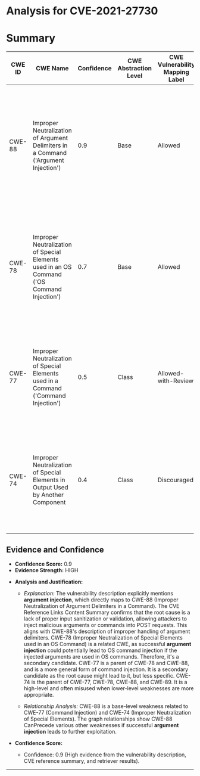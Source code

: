 # Analysis for CVE-2021-27730

# Summary
| CWE ID | CWE Name | Confidence | CWE Abstraction Level | CWE Vulnerability Mapping Label | CWE-Vulnerability Mapping Notes |
|---|---|---|---|---|---|
| CWE-88 | Improper Neutralization of Argument Delimiters in a Command ('Argument Injection') | 0.9 | Base | Allowed | Primary CWE. The **argument injection** vulnerability in Accellion FTA aligns directly with this CWE, which describes the improper handling of argument delimiters in commands. |
| CWE-78 | Improper Neutralization of Special Elements used in an OS Command ('OS Command Injection') | 0.7 | Base | Allowed | Secondary CWE. While the primary issue is **argument injection**, this could potentially lead to OS command injection if the injected arguments are used to construct OS commands. |
| CWE-77 | Improper Neutralization of Special Elements used in a Command ('Command Injection') | 0.5 | Class | Allowed-with-Review | Secondary CWE. This is a more general form of command injection. It is less specific than CWE-78 and CWE-88, but relevant as the root cause might lead to it. |
| CWE-74 | Improper Neutralization of Special Elements in Output Used by Another Component | 0.4 | Class | Discouraged | Secondary CWE. This is a higher-level class that describes improper neutralization. It is related as a parent of more specific issues, but it is not the most precise mapping. |

## Evidence and Confidence

*   **Confidence Score:** 0.9
*   **Evidence Strength:** HIGH

- **Analysis and Justification:**  
  - *Explanation:* The vulnerability description explicitly mentions **argument injection**, which directly maps to CWE-88 (Improper Neutralization of Argument Delimiters in a Command). The CVE Reference Links Content Summary confirms that the root cause is a lack of proper input sanitization or validation, allowing attackers to inject malicious arguments or commands into POST requests. This aligns with CWE-88's description of improper handling of argument delimiters. CWE-78 (Improper Neutralization of Special Elements used in an OS Command) is a related CWE, as successful **argument injection** could potentially lead to OS command injection if the injected arguments are used in OS commands. Therefore, it's a secondary candidate. CWE-77 is a parent of CWE-78 and CWE-88, and is a more general form of command injection. It is a secondary candidate as the root cause might lead to it, but less specific. CWE-74 is the parent of CWE-77, CWE-78, CWE-88, and CWE-89. It is a high-level and often misused when lower-level weaknesses are more appropriate.
  
  - *Relationship Analysis:* CWE-88 is a base-level weakness related to CWE-77 (Command Injection) and CWE-74 (Improper Neutralization of Special Elements). The graph relationships show CWE-88 CanPrecede various other weaknesses if successful **argument injection** leads to further exploitation.

- **Confidence Score:**  
  - Confidence: 0.9 (High evidence from the vulnerability description, CVE reference summary, and retriever results).

---